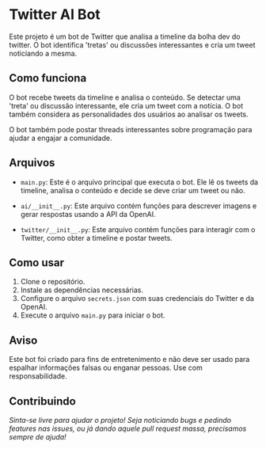 # Twitter AI Bot

Este projeto é um bot de Twitter que analisa a timeline da bolha dev do twitter. O bot identifica 'tretas' ou discussões interessantes e cria um tweet noticiando a mesma.

## Como funciona

O bot recebe tweets da timeline e analisa o conteúdo. Se detectar uma 'treta' ou discussão interessante, ele cria um tweet com a notícia. O bot também considera as personalidades dos usuários ao analisar os tweets.

O bot também pode postar threads interessantes sobre programação para ajudar a engajar a comunidade.

## Arquivos

- `main.py`: Este é o arquivo principal que executa o bot. Ele lê os tweets da timeline, analisa o conteúdo e decide se deve criar um tweet ou não.

- `ai/__init__.py`: Este arquivo contém funções para descrever imagens e gerar respostas usando a API da OpenAI.

- `twitter/__init__.py`: Este arquivo contém funções para interagir com o Twitter, como obter a timeline e postar tweets.

## Como usar

1. Clone o repositório.
2. Instale as dependências necessárias.
3. Configure o arquivo `secrets.json` com suas credenciais do Twitter e da OpenAI.
4. Execute o arquivo `main.py` para iniciar o bot.


## Aviso

Este bot foi criado para fins de entretenimento e não deve ser usado para espalhar informações falsas ou enganar pessoas. Use com responsabilidade.

## Contribuindo

*Sinta-se livre para ajudar o projeto! Seja noticiando bugs e pedindo features nas issues, ou já dando aquele pull request massa, precisamos sempre de ajuda!*
